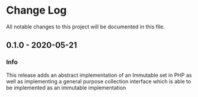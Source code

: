 # Change Log
All notable changes to this project will be documented in this file.


## 0.1.0 - 2020-05-21
### Info
This release adds an abstract implementation of an Immutable set in PHP as well as implementing a general purpose 
collection interface which is able to be implemented as an immutable implementation